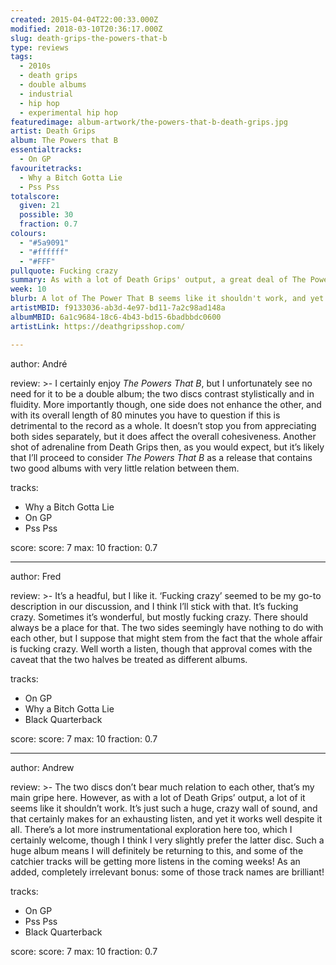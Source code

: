 ```yaml
---
created: 2015-04-04T22:00:33.000Z
modified: 2018-03-10T20:36:17.000Z
slug: death-grips-the-powers-that-b
type: reviews
tags:
  - 2010s
  - death grips
  - double albums
  - industrial
  - hip hop
  - experimental hip hop
featuredimage: album-artwork/the-powers-that-b-death-grips.jpg
artist: Death Grips
album: The Powers that B
essentialtracks:
  - On GP
favouritetracks:
  - Why a Bitch Gotta Lie
  - Pss Pss
totalscore:
  given: 21
  possible: 30
  fraction: 0.7
colours:
  - "#5a9091"
  - "#ffffff"
  - "#FFF"
pullquote: Fucking crazy
summary: As with a lot of Death Grips' output, a great deal of The Powers That B seems like it shouldn't work. It's just a huge, crazy wall of sound, and that makes for an exhausting listen; yet it works well despite it all.
week: 10
blurb: A lot of The Power That B seems like it shouldn't work, and yet it does. It's a huge, crazy wall of sound, and that makes for an exhausting listen.
artistMBID: f9133036-ab3d-4e97-bd11-7a2c98ad148a
albumMBID: 6a1c9684-18c6-4b43-bd15-6badbbdc0600
artistLink: https://deathgripsshop.com/

---
```


author: André

review: >-
  I certainly enjoy *The Powers That B*, but I unfortunately see no need for it to be a double album; the two discs contrast stylistically and in fluidity. More importantly though, one side does not enhance the other, and with its overall length of 80 minutes you have to question if this is detrimental to the record as a whole. It doesn’t stop you from appreciating both sides separately, but it does affect the overall cohesiveness. Another shot of adrenaline from Death Grips then, as you would expect, but it’s likely that I’ll proceed to consider *The Powers That B* as a release that contains two good albums with very little relation between them.

tracks:
  - Why a Bitch Gotta Lie
  - ­On GP
  - ­Pss Pss

score:
  score: 7
  max: 10
  fraction: 0.7

---
author: Fred

review: >-
  It’s a headful, but I like it. ‘Fucking crazy’ seemed to be my go-to description in our discussion, and I think I’ll stick with that. It’s fucking crazy. Sometimes it’s wonderful, but mostly fucking crazy. There should always be a place for that. The two sides seemingly have nothing to do with each other, but I suppose that might stem from the fact that the whole affair is fucking crazy. Well worth a listen, though that approval comes with the caveat that the two halves be treated as different albums.

tracks:
  - On GP
  - ­Why a Bitch Gotta Lie
  - ­Black Quarterback

score:
  score: 7
  max: 10
  fraction: 0.7

---
author: Andrew

review: >- 
  The two discs don’t bear much relation to each other, that’s my main gripe here. However, as with a lot of Death Grips’ output, a lot of it seems like it shouldn’t work. It’s just such a huge, crazy wall of sound, and that certainly makes for an exhausting listen, and yet it works well despite it all. There’s a lot more instrumentational exploration here too, which I certainly welcome, though I think I very slightly prefer the latter disc. Such a huge album means I will definitely be returning to this, and some of the catchier tracks will be getting more listens in the coming weeks! As an added, completely irrelevant bonus: some of those track names are brilliant!

tracks:
  - On GP
  - ­Pss Pss
  - ­Black Quarterback

score:
  score: 7
  max: 10
  fraction: 0.7
